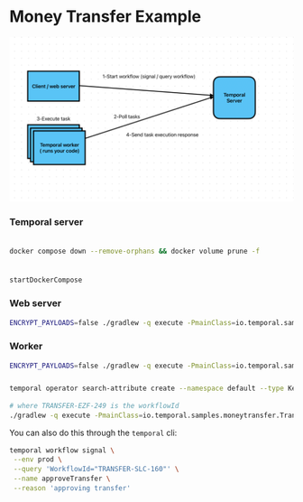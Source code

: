 

# Money Transfer Example


![img.png](img.png)


### Temporal server

```bash

docker compose down --remove-orphans && docker volume prune -f


startDockerCompose

```

### Web server

```bash
ENCRYPT_PAYLOADS=false ./gradlew -q execute -PmainClass=io.temporal.samples.moneytransfer.web.WebServer --console=plain
```


### Worker

```bash
ENCRYPT_PAYLOADS=false ./gradlew -q execute -PmainClass=io.temporal.samples.moneytransfer.AccountTransferWorker --console=plain
```



###
```bash
temporal operator search-attribute create --namespace default --type Keyword --name Step
```




```bash
# where TRANSFER-EZF-249 is the workflowId
./gradlew -q execute -PmainClass=io.temporal.samples.moneytransfer.TransferApprover -Parg=TRANSFER-XXX-XXX
````

You can also do this through the `temporal` cli:
```bash
temporal workflow signal \
 --env prod \
 --query 'WorkflowId="TRANSFER-SLC-160"' \
 --name approveTransfer \
 --reason 'approving transfer'
```